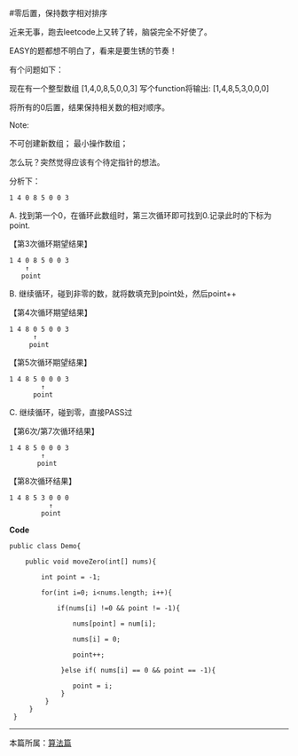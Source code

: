 
#零后置，保持数字相对排序

近来无事，跑去leetcode上又转了转，脑袋完全不好使了。

EASY的题都想不明白了，看来是要生锈的节奏！

有个问题如下：

现在有一个整型数组 [1,4,0,8,5,0,0,3] 写个function将输出: [1,4,8,5,3,0,0,0]

将所有的0后置，结果保持相关数的相对顺序。

Note:

不可创建新数组；
最小操作数组；


怎么玩？突然觉得应该有个待定指针的想法。

分析下：

    1 4 0 8 5 0 0 3

A. 找到第一个0，在循环此数组时，第三次循环即可找到0.记录此时的下标为point.

【第3次循环期望结果】

    1 4 0 8 5 0 0 3
        ↑
       point

B. 继续循环，碰到非零的数，就将数填充到point处，然后point++

【第4次循环期望结果】

    1 4 8 0 5 0 0 3
          ↑
         point
【第5次循环期望结果】

    1 4 8 5 0 0 0 3
            ↑
          point

C. 继续循环，碰到零，直接PASS过

【第6次/第7次循环结果】

    1 4 8 5 0 0 0 3
            ↑
           point
【第8次循环结果】

    1 4 8 5 3 0 0 0
              ↑
            point


**Code**

    public class Demo{

		public void moveZero(int[] nums){

			int point = -1;

			for(int i=0; i<nums.length; i++){

				if(nums[i] !=0 && point != -1){

					nums[point] = num[i];

					nums[i] = 0;

					point++;

				 }else if( nums[i] == 0 && point == -1){

					point = i;
				 }
			 }
		 }
	 }



***

本篇所属：[算法篇](/Arithmetic/Index)